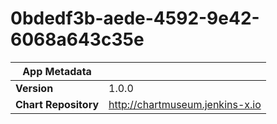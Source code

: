 # 0bdedf3b-aede-4592-9e42-6068a643c35e

|App Metadata||
|---|---|
| **Version** | 1.0.0 |
| **Chart Repository** | http://chartmuseum.jenkins-x.io |
